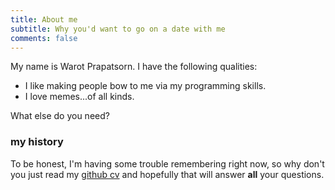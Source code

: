 ```yaml
---
title: About me
subtitle: Why you'd want to go on a date with me
comments: false
---
```


My name is Warot Prapatsorn. I have the following qualities:

- I like making people bow to me via my programming skills.
- I love memes...of all kinds.

What else do you need?

### my history

To be honest, I'm having some trouble remembering right now, so why don't you just read my [github cv](golfvc83.github.io) and hopefully that will answer **all** your questions.